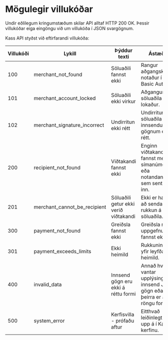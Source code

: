 # Mögulegir villukóðar

<aside class="notice">
Undir eðlilegum kringumstæðum skilar API alltaf HTTP 200 OK. Þessir villukóðar eiga eingöngu við um villukóða í JSON svargögnum.
</aside>

Kass API styðst við eftirfarandi villukóða:

Villukóði | Lykill | Þýddur texti | Ástæða
--------- | ------ | ------------ | ------
100 | merchant_not_found | Söluaðili fannst ekki | Rangur aðgangskóði notaður í Basic Auth.
101 | merchant_account_locked | Söluaðili ekki virkur | Aðgangur söluaðila er lokaður.
102 | merchant_signature_incorrect | Undirritun ekki rétt | Undirritun söluaðila á innsendum gögnum ekki rétt.
200 | recipient_not_found | Viðtakandi fannst ekki | Enginn viðtakandi fannst með símanúmerið eða notandanafnið sem sent var inn.
201 | merchant_cannot_be_recipient | Söluaðili getur ekki verið viðtakandi | Ekki er hægt að senda rukkun á söluaðila.
300 | payment_not_found | Greiðsla fannst ekki | Greiðsla með uppgefnu ID fannst ekki.
301 | payment_exceeds_limits | Ekki heimild | Rukkunin fer yfir leyfða heimild.
400 | invalid_data | Innsend gögn eru ekki á réttu formi | Annað hvort vantar upplýsingar í innsend JSON gögn eða hluti þeirra er á röngu formi.
500 | system_error | Kerfisvilla - prófaðu aftur | Eitthvað leiðinlegt kom upp á í Kass kerfinu.
